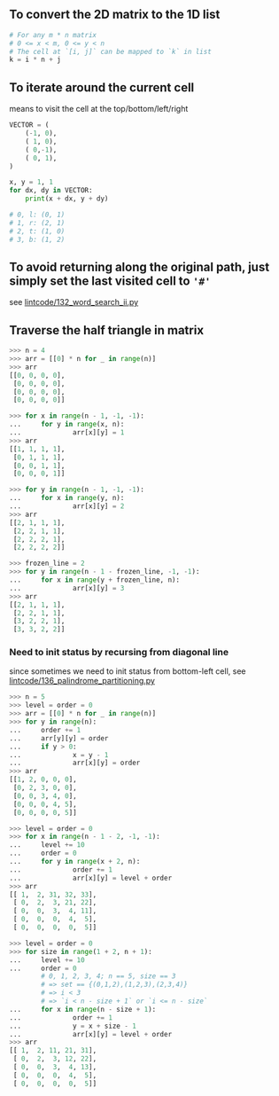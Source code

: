 ## To convert the 2D matrix to the 1D list

```python
# For any m * n matrix
# 0 <= x < m, 0 <= y < n
# The cell at `[i, j]` can be mapped to `k` in list
k = i * n + j
```

## To iterate around the current cell

means to visit the cell at the top/bottom/left/right

```python
VECTOR = (
    (-1, 0),
    ( 1, 0),
    ( 0,-1),
    ( 0, 1),
)

x, y = 1, 1
for dx, dy in VECTOR:
    print(x + dx, y + dy)

# 0, l: (0, 1)
# 1, r: (2, 1)
# 2, t: (1, 0)
# 3, b: (1, 2)
```

## To avoid returning along the original path, just simply set the last visited cell to `'#'`

see [lintcode/132_word_search_ii.py](../lintcode/132_word_search_ii.py)

## Traverse the half triangle in matrix

```python
>>> n = 4
>>> arr = [[0] * n for _ in range(n)]
>>> arr
[[0, 0, 0, 0],
 [0, 0, 0, 0],
 [0, 0, 0, 0],
 [0, 0, 0, 0]]

>>> for x in range(n - 1, -1, -1):
...     for y in range(x, n):
...             arr[x][y] = 1
>>> arr
[[1, 1, 1, 1],
 [0, 1, 1, 1],
 [0, 0, 1, 1],
 [0, 0, 0, 1]]

>>> for y in range(n - 1, -1, -1):
...     for x in range(y, n):
...             arr[x][y] = 2
>>> arr
[[2, 1, 1, 1],
 [2, 2, 1, 1],
 [2, 2, 2, 1],
 [2, 2, 2, 2]]

>>> frozen_line = 2
>>> for y in range(n - 1 - frozen_line, -1, -1):
...     for x in range(y + frozen_line, n):
...             arr[x][y] = 3
>>> arr
[[2, 1, 1, 1],
 [2, 2, 1, 1],
 [3, 2, 2, 1],
 [3, 3, 2, 2]]
```

### Need to init status by recursing from diagonal line

since sometimes we need to init status from bottom-left cell, see [lintcode/136_palindrome_partitioning.py](../lintcode/136_palindrome_partitioning.py)

```python
>>> n = 5
>>> level = order = 0
>>> arr = [[0] * n for _ in range(n)]
>>> for y in range(n):
...     order += 1
...     arr[y][y] = order
...     if y > 0:
...             x = y - 1
...             arr[x][y] = order
>>> arr
[[1, 2, 0, 0, 0],
 [0, 2, 3, 0, 0],
 [0, 0, 3, 4, 0],
 [0, 0, 0, 4, 5],
 [0, 0, 0, 0, 5]]

>>> level = order = 0
>>> for x in range(n - 1 - 2, -1, -1):
...     level += 10
...     order = 0
...     for y in range(x + 2, n):
...             order += 1
...             arr[x][y] = level + order
>>> arr
[[ 1,  2, 31, 32, 33],
 [ 0,  2,  3, 21, 22],
 [ 0,  0,  3,  4, 11],
 [ 0,  0,  0,  4,  5],
 [ 0,  0,  0,  0,  5]]

>>> level = order = 0
>>> for size in range(1 + 2, n + 1):
...     level += 10
...     order = 0
        # 0, 1, 2, 3, 4; n == 5, size == 3
        # => set == {(0,1,2),(1,2,3),(2,3,4)}
        # => i < 3
        # => `i < n - size + 1` or `i <= n - size`
...     for x in range(n - size + 1):
...             order += 1
...             y = x + size - 1
...             arr[x][y] = level + order
>>> arr
[[ 1,  2, 11, 21, 31],
 [ 0,  2,  3, 12, 22],
 [ 0,  0,  3,  4, 13],
 [ 0,  0,  0,  4,  5],
 [ 0,  0,  0,  0,  5]]
```
